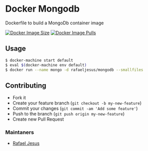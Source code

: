 # Docker Mongodb

Dockerfile to build a MongoDb container image

[![Docker Image Size](https://img.shields.io/imagelayers/image-size/rafaeljesus/docker-mongodb/latest.svg)](https://hub.docker.com/r/rafaeljesus/docker-mongodb/)
[![Docker Image Pulls](https://img.shields.io/docker/pulls/rafaeljesus/event-track.svg)](https://hub.docker.com/r/rafaeljesus/docker-mongodb/)

## Usage
```bash
$ docker-machine start default
$ eval $(docker-machine env default)
$ docker run --name mongo -d rafaeljesus/mongodb --smallfiles
```

## Contributing
- Fork it
- Create your feature branch (`git checkout -b my-new-feature`)
- Commit your changes (`git commit -am 'Add some feature'`)
- Push to the branch (`git push origin my-new-feature`)
- Create new Pull Request

### Maintaners

* [Rafael Jesus](https://github.com/rafaeljesus)
